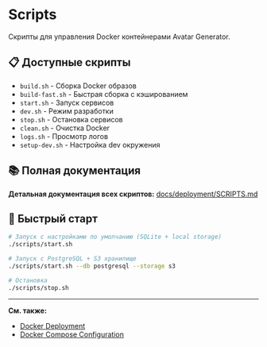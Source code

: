 # Scripts

Скрипты для управления Docker контейнерами Avatar Generator.

## 📋 Доступные скрипты

- `build.sh` - Сборка Docker образов
- `build-fast.sh` - Быстрая сборка с кэшированием
- `start.sh` - Запуск сервисов
- `dev.sh` - Режим разработки
- `stop.sh` - Остановка сервисов
- `clean.sh` - Очистка Docker
- `logs.sh` - Просмотр логов
- `setup-dev.sh` - Настройка dev окружения

## 📚 Полная документация

**Детальная документация всех скриптов:**
[docs/deployment/SCRIPTS.md](../docs/deployment/SCRIPTS.md)

## 🚀 Быстрый старт

```bash
# Запуск с настройками по умолчанию (SQLite + local storage)
./scripts/start.sh

# Запуск с PostgreSQL + S3 хранилище
./scripts/start.sh --db postgresql --storage s3

# Остановка
./scripts/stop.sh
```

---

**См. также:**

- [Docker Deployment](../docs/deployment/README.md)
- [Docker Compose Configuration](../docs/deployment/DOCKER_COMPOSE.md)
